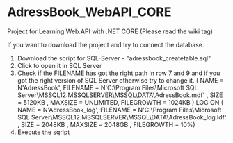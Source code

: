 # AdressBook_WebAPI_CORE
Project for Learning Web.API with .NET CORE  (Please read the wiki tag)

If you want to download the project and try to connect the database.

1. Download the script for SQL-Server - "adressbook_createtable.sql"
2. Click to open it in SQL Server
3. Check if the FILENAME has got the right path in row 7 and 9 and if you got the right version of SQL Server otherwise try to change it.
( NAME = N'AdressBook', FILENAME = N'C:\Program Files\Microsoft SQL Server\MSSQL12.MSSQLSERVER\MSSQL\DATA\AdressBook.mdf' , SIZE = 5120KB , MAXSIZE = UNLIMITED, FILEGROWTH = 1024KB )
 LOG ON 
( NAME = N'AdressBook_log', FILENAME = N'C:\Program Files\Microsoft SQL Server\MSSQL12.MSSQLSERVER\MSSQL\DATA\AdressBook_log.ldf' , SIZE = 2048KB , MAXSIZE = 2048GB , FILEGROWTH = 10%)
4. Execute the sqript

